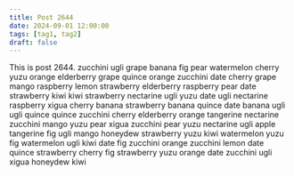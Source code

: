 ```yaml
---
title: Post 2644
date: 2024-09-01 12:00:00
tags: [tag1, tag2]
draft: false
---
```

This is post 2644.
zucchini
ugli
grape
banana
fig
pear
watermelon
cherry
yuzu
orange
elderberry
grape
quince
orange
zucchini
date
cherry
grape
mango
raspberry
lemon
strawberry
elderberry
raspberry
pear
date
strawberry
kiwi
kiwi
strawberry
nectarine
ugli
yuzu
date
ugli
nectarine
raspberry
xigua
cherry
banana
strawberry
banana
quince
date
banana
ugli
ugli
quince
quince
zucchini
cherry
elderberry
orange
tangerine
nectarine
zucchini
mango
yuzu
pear
xigua
zucchini
pear
yuzu
nectarine
ugli
apple
tangerine
fig
ugli
mango
honeydew
strawberry
yuzu
kiwi
watermelon
yuzu
fig
watermelon
ugli
kiwi
date
fig
zucchini
orange
zucchini
lemon
date
quince
strawberry
cherry
fig
strawberry
yuzu
orange
date
zucchini
ugli
xigua
honeydew
kiwi
